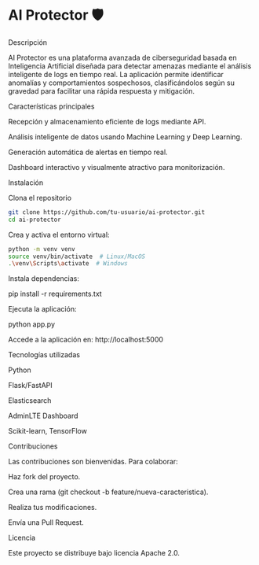 # AI Protector 🛡️



Descripción

AI Protector es una plataforma avanzada de ciberseguridad basada en Inteligencia Artificial diseñada para detectar amenazas mediante el análisis inteligente de logs en tiempo real. La aplicación permite identificar anomalías y comportamientos sospechosos, clasificándolos según su gravedad para facilitar una rápida respuesta y mitigación.

Características principales

Recepción y almacenamiento eficiente de logs mediante API.

Análisis inteligente de datos usando Machine Learning y Deep Learning.

Generación automática de alertas en tiempo real.

Dashboard interactivo y visualmente atractivo para monitorización.

Instalación

Clona el repositorio

```bash
git clone https://github.com/tu-usuario/ai-protector.git
cd ai-protector
```

Crea y activa el entorno virtual:
```bash
python -m venv venv
source venv/bin/activate  # Linux/MacOS
.\venv\Scripts\activate  # Windows
```
Instala dependencias:

pip install -r requirements.txt

Ejecuta la aplicación:

python app.py

Accede a la aplicación en: http://localhost:5000

Tecnologías utilizadas

Python

Flask/FastAPI

Elasticsearch

AdminLTE Dashboard

Scikit-learn, TensorFlow

Contribuciones

Las contribuciones son bienvenidas. Para colaborar:

Haz fork del proyecto.

Crea una rama (git checkout -b feature/nueva-caracteristica).

Realiza tus modificaciones.

Envía una Pull Request.

Licencia

Este proyecto se distribuye bajo licencia Apache 2.0.
